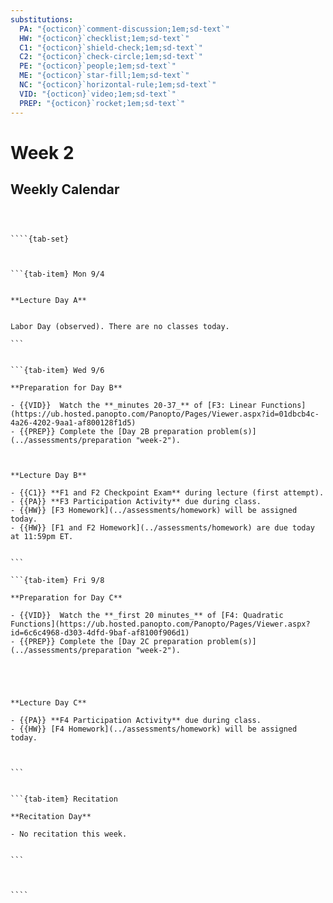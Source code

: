 ```yaml
---
substitutions:
  PA: "{octicon}`comment-discussion;1em;sd-text`"
  HW: "{octicon}`checklist;1em;sd-text`"
  C1: "{octicon}`shield-check;1em;sd-text`"
  C2: "{octicon}`check-circle;1em;sd-text`"
  PE: "{octicon}`people;1em;sd-text`"
  ME: "{octicon}`star-fill;1em;sd-text`"
  NC: "{octicon}`horizontal-rule;1em;sd-text`"
  VID: "{octicon}`video;1em;sd-text`"
  PREP: "{octicon}`rocket;1em;sd-text`"
---
```


Week 2
============================

## Weekly Calendar


`````{card}



````{tab-set}



```{tab-item} Mon 9/4


**Lecture Day A**


Labor Day (observed). There are no classes today.

```


```{tab-item} Wed 9/6

**Preparation for Day B**

- {{VID}}  Watch the **_minutes 20-37_** of [F3: Linear Functions](https://ub.hosted.panopto.com/Panopto/Pages/Viewer.aspx?id=01dbcb4c-4a26-4202-9aa1-af800128f1d5)
- {{PREP}} Complete the [Day 2B preparation problem(s)](../assessments/preparation "week-2").



**Lecture Day B**

- {{C1}} **F1 and F2 Checkpoint Exam** during lecture (first attempt).
- {{PA}} **F3 Participation Activity** due during class.
- {{HW}} [F3 Homework](../assessments/homework) will be assigned today.
- {{HW}} [F1 and F2 Homework](../assessments/homework) are due today at 11:59pm ET.


```

```{tab-item} Fri 9/8

**Preparation for Day C**

- {{VID}}  Watch the **_first 20 minutes_** of [F4: Quadratic Functions](https://ub.hosted.panopto.com/Panopto/Pages/Viewer.aspx?id=6c6c4968-d303-4dfd-9baf-af8100f906d1)
- {{PREP}} Complete the [Day 2C preparation problem(s)](../assessments/preparation "week-2").





**Lecture Day C**

- {{PA}} **F4 Participation Activity** due during class.
- {{HW}} [F4 Homework](../assessments/homework) will be assigned today.



```


```{tab-item} Recitation

**Recitation Day** 

- No recitation this week.


```



````

`````









